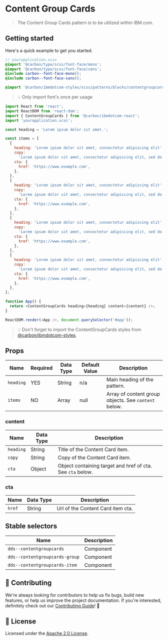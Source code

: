# Content Group Cards

> The Content Group Cards pattern is to be utilized within IBM.com.

## Getting started

Here's a quick example to get you started.

```scss
// yourapplication.scss
@import '@carbon/type/scss/font-face/mono';
@import '@carbon/type/scss/font-face/sans';
@include carbon--font-face-mono();
@include carbon--font-face-sans();

@import '@carbon/ibmdotcom-styles/scss/patterns/blocks/contentgroupcards/index.scss';
```

> 💡 Only import font's once per usage

```javascript
import React from 'react';
import ReactDOM from 'react-dom';
import { ContentGroupCards } from '@carbon/ibmdotcom-react';
import 'yourapplication.scss';

const heading = 'Lorem ipsum dolor sit amet.';

const items = [
  {
    heading: 'Lorem ipsum dolor sit amet, consectetur adipiscing elit',
    copy:
      'Lorem ipsum dolor sit amet, consectetur adipiscing elit, sed do eiusmod tempor incididunt ut labore et dolore magna aliqua.',
    cta: {
      href: 'https://www.example.com',
    },
  },
  {
    heading: 'Lorem ipsum dolor sit amet, consectetur adipiscing elit',
    copy:
      'Lorem ipsum dolor sit amet, consectetur adipiscing elit, sed do eiusmod tempor incididunt ut labore et dolore magna aliqua.',
    cta: {
      href: 'https://www.example.com',
    },
  },
  {
    heading: 'Lorem ipsum dolor sit amet, consectetur adipiscing elit',
    copy:
      'Lorem ipsum dolor sit amet, consectetur adipiscing elit, sed do eiusmod tempor incididunt ut labore et dolore magna aliqua.',
    cta: {
      href: 'https://www.example.com',
    },
  },
  {
    heading: 'Lorem ipsum dolor sit amet, consectetur adipiscing elit',
    copy:
      'Lorem ipsum dolor sit amet, consectetur adipiscing elit, sed do eiusmod tempor incididunt ut labore et dolore magna aliqua.',
    cta: {
      href: 'https://www.example.com',
    },
  },
];

function App() {
  return <ContentGroupCards heading={heading} content={content} />;
}

ReactDOM.render(<App />, document.querySelector('#app'));
```

> 💡 Don't forget to import the ContentGroupCards styles from
> [@carbon/ibmdotcom-styles](https://github.com/carbon-design-system/ibm-dotcom-library/blob/master/packages/styles).

## Props

| Name      | Required | Data Type | Default Value | Description                                          |
| --------- | -------- | --------- | ------------- | ---------------------------------------------------- |
| `heading` | YES      | String    | n/a           | Main heading of the pattern.                         |
| `items`   | NO       | Array     | null          | Array of content group objects. See `content` below. |

### content

| Name      | Data Type | Description                                                |
| --------- | --------- | ---------------------------------------------------------- |
| `heading` | String    | Title of the Content Card item.                            |
| `copy`    | String    | Copy of the Content Card item.                             |
| `cta`     | Object    | Object containing target and href of cta. See `cta` below. |

### cta

| Name   | Data Type | Description                       |
| ------ | --------- | --------------------------------- |
| `href` | String    | Url of the Content Card item cta. |

## Stable selectors

| Name                           | Description |
| ------------------------------ | ----------- |
| `dds--contentgroupcards`       | Component   |
| `dds--contentgroupcards-group` | Component   |
| `dds--contentgroupcards-item`  | Component   |

## 🙌 Contributing

We're always looking for contributors to help us fix bugs, build new features,
or help us improve the project documentation. If you're interested, definitely
check out our
[Contributing Guide](https://github.com/carbon-design-system/ibm-dotcom-library/blob/master/.github/CONTRIBUTING.md)!
👀

## 📝 License

Licensed under the
[Apache 2.0 License](https://github.com/carbon-design-system/ibm-dotcom-library/blob/master/LICENSE).
